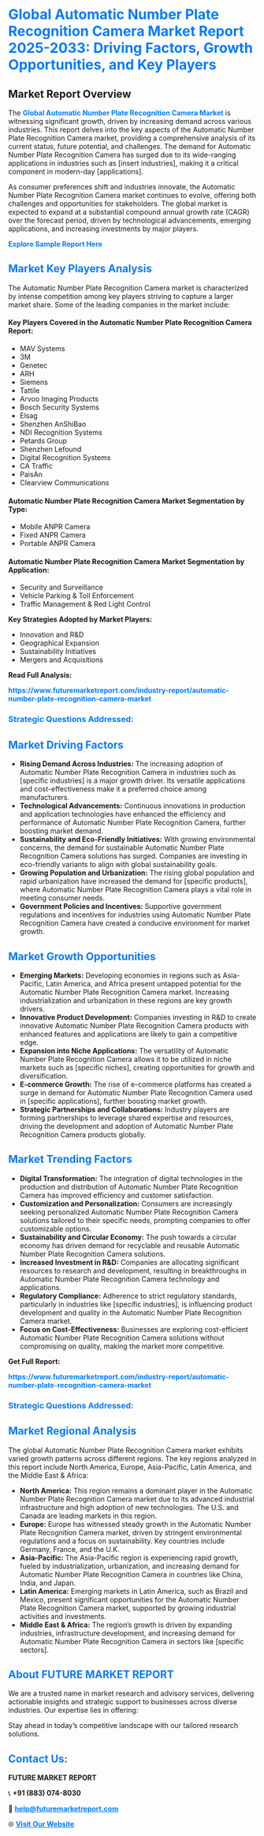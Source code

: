<h1 style="color: #007BFF;">Global Automatic Number Plate Recognition Camera Market Report 2025-2033: Driving Factors, Growth Opportunities, and Key Players</h1>

<section id="overview">
<h2>Market Report Overview</h2>
<p>The <a href="https://www.futuremarketreport.com/industry-report/automatic-number-plate-recognition-camera-market" style="color: #007BFF; text-decoration: none;"><strong>Global Automatic Number Plate Recognition Camera Market</strong></a> is witnessing significant growth, driven by increasing demand across various industries. This report delves into the key aspects of the Automatic Number Plate Recognition Camera market, providing a comprehensive analysis of its current status, future potential, and challenges. The demand for Automatic Number Plate Recognition Camera has surged due to its wide-ranging applications in industries such as [insert industries], making it a critical component in modern-day [applications].</p>
<p>As consumer preferences shift and industries innovate, the Automatic Number Plate Recognition Camera market continues to evolve, offering both challenges and opportunities for stakeholders. The global market is expected to expand at a substantial compound annual growth rate (CAGR) over the forecast period, driven by technological advancements, emerging applications, and increasing investments by major players.</p>
</section>

<section id="overview">
<p><a href="https://www.futuremarketreport.com/request-sample/reportId=103424" style="color: #007BFF; text-decoration: none;"><strong>Explore Sample Report Here</strong></a></p>
</section>

<section id="key-players">
<h2 style="color: #007BFF;">Market Key Players Analysis</h2>
<p>The Automatic Number Plate Recognition Camera market is characterized by intense competition among key players striving to capture a larger market share. Some of the leading companies in the market include:</p>
<h4>Key Players Covered in the Automatic Number Plate Recognition Camera Report:</h4>
<ul><li>MAV Systems</li><li>3M</li><li>Genetec</li><li>ARH</li><li>Siemens</li><li>Tattile</li><li>Arvoo Imaging Products</li><li>Bosch Security Systems</li><li>Elsag</li><li>Shenzhen AnShiBao</li><li>NDI Recognition Systems</li><li>Petards Group</li><li>Shenzhen Lefound</li><li>Digital Recognition Systems</li><li>CA Traffic</li><li>PaisAn</li><li>Clearview Communications</li></ul>
<h4>Automatic Number Plate Recognition Camera Market Segmentation by Type:</h4>
<ul><li>Mobile ANPR Camera</li><li>Fixed ANPR Camera</li><li>Portable ANPR Camera</li></ul>

<h4>Automatic Number Plate Recognition Camera Market Segmentation by Application:</h4>
<ul><li>Security and Surveillance</li><li>Vehicle Parking &amp; Toll Enforcement</li><li>Traffic Management &amp; Red Light Control</li></ul>
<p><strong>Key Strategies Adopted by Market Players:</strong></p>
<ul>
<li>Innovation and R&D</li>
<li>Geographical Expansion</li>
<li>Sustainability Initiatives</li>
<li>Mergers and Acquisitions</li>
</ul>
</section>

<section>
<p><strong>Read Full Analysis: </strong></p><a href="https://www.futuremarketreport.com/industry-report/automatic-number-plate-recognition-camera-market" style="color: #007BFF; text-decoration: none;"><strong>https://www.futuremarketreport.com/industry-report/automatic-number-plate-recognition-camera-market</strong></a>
<h3 style="color: #007BFF;">Strategic Questions Addressed:</h3>
</section>

<section id="driving-factors">
<h2 style="color: #007BFF;">Market Driving Factors</h2>
<ul>
<li><strong>Rising Demand Across Industries:</strong> The increasing adoption of Automatic Number Plate Recognition Camera in industries such as [specific industries] is a major growth driver. Its versatile applications and cost-effectiveness make it a preferred choice among manufacturers.</li>
<li><strong>Technological Advancements:</strong> Continuous innovations in production and application technologies have enhanced the efficiency and performance of Automatic Number Plate Recognition Camera, further boosting market demand.</li>
<li><strong>Sustainability and Eco-Friendly Initiatives:</strong> With growing environmental concerns, the demand for sustainable Automatic Number Plate Recognition Camera solutions has surged. Companies are investing in eco-friendly variants to align with global sustainability goals.</li>
<li><strong>Growing Population and Urbanization:</strong> The rising global population and rapid urbanization have increased the demand for [specific products], where Automatic Number Plate Recognition Camera plays a vital role in meeting consumer needs.</li>
<li><strong>Government Policies and Incentives:</strong> Supportive government regulations and incentives for industries using Automatic Number Plate Recognition Camera have created a conducive environment for market growth.</li>
</ul>
</section>

<section id="growth-opportunities">
<h2 style="color: #007BFF;">Market Growth Opportunities</h2>
<ul>
<li><strong>Emerging Markets:</strong> Developing economies in regions such as Asia-Pacific, Latin America, and Africa present untapped potential for the Automatic Number Plate Recognition Camera market. Increasing industrialization and urbanization in these regions are key growth drivers.</li>
<li><strong>Innovative Product Development:</strong> Companies investing in R&D to create innovative Automatic Number Plate Recognition Camera products with enhanced features and applications are likely to gain a competitive edge.</li>
<li><strong>Expansion into Niche Applications:</strong> The versatility of Automatic Number Plate Recognition Camera allows it to be utilized in niche markets such as [specific niches], creating opportunities for growth and diversification.</li>
<li><strong>E-commerce Growth:</strong> The rise of e-commerce platforms has created a surge in demand for Automatic Number Plate Recognition Camera used in [specific applications], further boosting market growth.</li>
<li><strong>Strategic Partnerships and Collaborations:</strong> Industry players are forming partnerships to leverage shared expertise and resources, driving the development and adoption of Automatic Number Plate Recognition Camera products globally.</li>
</ul>
</section>

<section id="trending-factors">
<h2 style="color: #007BFF;">Market Trending Factors</h2>
<ul>
<li><strong>Digital Transformation:</strong> The integration of digital technologies in the production and distribution of Automatic Number Plate Recognition Camera has improved efficiency and customer satisfaction.</li>
<li><strong>Customization and Personalization:</strong> Consumers are increasingly seeking personalized Automatic Number Plate Recognition Camera solutions tailored to their specific needs, prompting companies to offer customizable options.</li>
<li><strong>Sustainability and Circular Economy:</strong> The push towards a circular economy has driven demand for recyclable and reusable Automatic Number Plate Recognition Camera solutions.</li>
<li><strong>Increased Investment in R&D:</strong> Companies are allocating significant resources to research and development, resulting in breakthroughs in Automatic Number Plate Recognition Camera technology and applications.</li>
<li><strong>Regulatory Compliance:</strong> Adherence to strict regulatory standards, particularly in industries like [specific industries], is influencing product development and quality in the Automatic Number Plate Recognition Camera market.</li>
<li><strong>Focus on Cost-Effectiveness:</strong> Businesses are exploring cost-efficient Automatic Number Plate Recognition Camera solutions without compromising on quality, making the market more competitive.</li>
</ul>
</section>

<section>
<p><strong>Get Full Report: </strong></p><a href="https://www.futuremarketreport.com/industry-report/automatic-number-plate-recognition-camera-market" style="color: #007BFF; text-decoration: none;"><strong>https://www.futuremarketreport.com/industry-report/automatic-number-plate-recognition-camera-market</strong></a>
<h3 style="color: #007BFF;">Strategic Questions Addressed:</h3>
</section>


<section id="regional-analysis">
<h2 style="color: #007BFF;">Market Regional Analysis</h2>
<p>The global Automatic Number Plate Recognition Camera market exhibits varied growth patterns across different regions. The key regions analyzed in this report include North America, Europe, Asia-Pacific, Latin America, and the Middle East & Africa:</p>
<ul>
<li><strong>North America:</strong> This region remains a dominant player in the Automatic Number Plate Recognition Camera market due to its advanced industrial infrastructure and high adoption of new technologies. The U.S. and Canada are leading markets in this region.</li>
<li><strong>Europe:</strong> Europe has witnessed steady growth in the Automatic Number Plate Recognition Camera market, driven by stringent environmental regulations and a focus on sustainability. Key countries include Germany, France, and the U.K.</li>
<li><strong>Asia-Pacific:</strong> The Asia-Pacific region is experiencing rapid growth, fueled by industrialization, urbanization, and increasing demand for Automatic Number Plate Recognition Camera in countries like China, India, and Japan.</li>
<li><strong>Latin America:</strong> Emerging markets in Latin America, such as Brazil and Mexico, present significant opportunities for the Automatic Number Plate Recognition Camera market, supported by growing industrial activities and investments.</li>
<li><strong>Middle East & Africa:</strong> The region’s growth is driven by expanding industries, infrastructure development, and increasing demand for Automatic Number Plate Recognition Camera in sectors like [specific sectors].</li>
</ul>
</section>

<footer>
<h2 style="color: #007BFF;">About FUTURE MARKET REPORT</h2>
<p>We are a trusted name in market research and advisory services, delivering actionable insights and strategic support to businesses across diverse industries. Our expertise lies in offering:</p>

<p>Stay ahead in today’s competitive landscape with our tailored research solutions.</p>

<h2 style="color: #007BFF;">Contact Us:</h2>
<p><strong>FUTURE MARKET REPORT</strong></p>
<p>📞 <strong>+91 (883) 074-8030</strong></p>
<p>📧 <strong><a href="mailto:help@futuremarketreport.com" style="color: #007BFF;">help@futuremarketreport.com</a></strong></p>
<p>🌐 <strong><a href="https://www.futuremarketreport.com/" style="color: #007BFF;">Visit Our Website</a></strong></p>
</footer>